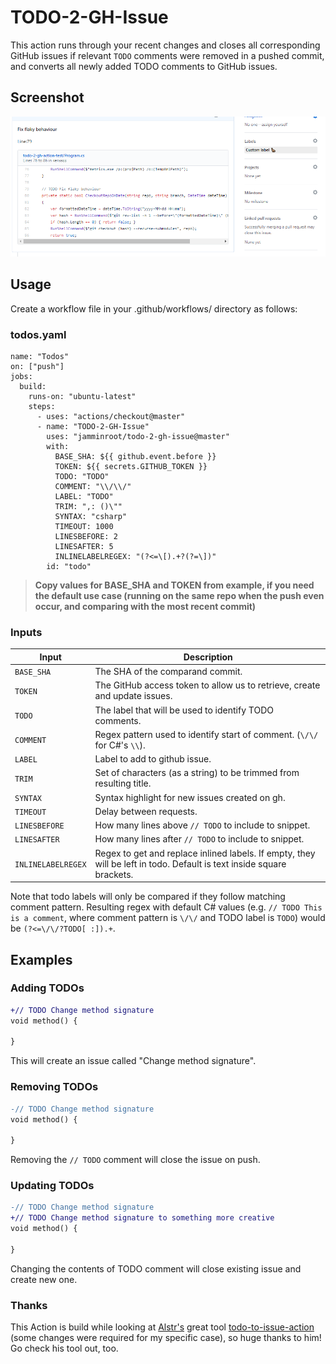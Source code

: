 # TODO-2-GH-Issue

This action runs through your recent changes and closes all corresponding GitHub issues if relevant `TODO` comments were removed in a pushed commit, and converts all newly added TODO comments to GitHub issues.

## Screenshot

![Todo-2-gh-issue result](images/issue.png "Example issue")

## Usage

Create a workflow file in your .github/workflows/ directory as follows:
 
### todos.yaml

    name: "Todos"
    on: ["push"]
    jobs:
      build:
        runs-on: "ubuntu-latest"
        steps:
          - uses: "actions/checkout@master"
          - name: "TODO-2-GH-Issue"
            uses: "jamminroot/todo-2-gh-issue@master"
            with:
              BASE_SHA: ${{ github.event.before }}
              TOKEN: ${{ secrets.GITHUB_TOKEN }}
              TODO: "TODO"
              COMMENT: "\\/\\/"
              LABEL: "TODO"
              TRIM: ",: ()\""
              SYNTAX: "csharp"
              TIMEOUT: 1000
              LINESBEFORE: 2
              LINESAFTER: 5
              INLINELABELREGEX: "(?<=\[).+?(?=\])"
            id: "todo"

> **Copy values for BASE_SHA and TOKEN from example, if you need the default use case (running on the same repo when the push even occur, and comparing with the most recent commit)**

### Inputs

| Input    | Description |
|----------|-------------|
| `BASE_SHA` | The SHA of the comparand commit. |
| `TOKEN` | The GitHub access token to allow us to retrieve, create and update issues. |
| `TODO` | The label that will be used to identify TODO comments.|
| `COMMENT` | Regex pattern used to identify start of comment. (`\/\/` for C#'s `\\`). |
| `LABEL` | Label to add to github issue. |
| `TRIM` | Set of characters (as a string) to be trimmed from resulting title. |
| `SYNTAX` | Syntax highlight for new issues created on gh. |
| `TIMEOUT` | Delay between requests. |
| `LINESBEFORE` | How many lines above `// TODO` to include to snippet. |
| `LINESAFTER` | How many lines after `// TODO` to include to snippet. |
| `INLINELABELREGEX` | Regex to get and replace inlined labels. If empty, they will be left in todo. Default is text inside square brackets. |


Note that todo labels will only be compared if they follow matching comment pattern. 
Resulting regex with default C# values (e.g. `// TODO This is a comment`, where comment pattern is `\/\/` and TODO label is `TODO`) would be `(?<=\/\/?TODO[ :]).+`.

## Examples

### Adding TODOs

```diff
+// TODO Change method signature
void method() {

}
```

This will create an issue called "Change method signature".

### Removing TODOs

```diff
-// TODO Change method signature
void method() {

}
```

Removing the `// TODO` comment will close the issue on push.

### Updating TODOs

```diff
-// TODO Change method signature
+// TODO Change method signature to something more creative
void method() {

}
```

Changing the contents of TODO comment will close existing issue and create new one.


### Thanks

This Action is build while looking at [Alstr's](https://github.com/alstr) great tool [todo-to-issue-action](https://github.com/alstr/todo-to-issue-action) (some changes were required for my specific case), so huge thanks to him!
Go check his tool out, too.
